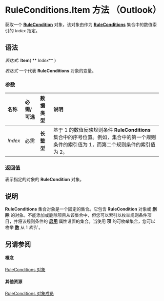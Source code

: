 
# RuleConditions.Item 方法 （Outlook）

获取一个  **[RuleCondition](e03f91c2-2c08-b036-104a-d6246f28bc2d.md)** 对象，该对象由作为 **[RuleConditions](e8e9a05a-b36b-add2-b294-8cdc5a97e119.md)** 集合中的数值索引的 _Index_ 指定。


## 语法

 _表达式_. **Item**( ** _Index_** )

 _表达式_ 一个代表 **RuleConditions** 对象的变量。


### 参数



|**名称**|**必需/可选**|**数据类型**|**说明**|
|:-----|:-----|:-----|:-----|
| _Index_|必需|**长整型**|基于 1 的数值反映规则条件 **RuleConditions** 集合中的序号位置。例如，集合中的第一个规则条件的索引值为 1，而第二个规则条件的索引值为 2。|

### 返回值

表示指定的对象的 **RuleCondition** 对象。


## 说明

 **RuleConditions** 集合对象是一个固定的集合。它包含 **RuleCondition** 对象或 **删除** 的对象。不能添加或删除项目从该集合中，但您可以索引以枚举规则条件项目，并将该规则条件的 **[启用](43a6aa5f-18da-1b6c-a481-f30718725bd8.md)** 属性设置的集合。当使用 **项** 的可枚举集合，您可以枚举 **[数](7950c105-4528-40aa-f263-b800a68ae1ad.md)** 从 1 _索引_ 。


## 另请参阅


#### 概念


[RuleConditions 对象](e8e9a05a-b36b-add2-b294-8cdc5a97e119.md)
#### 其他资源


[RuleConditions 对象成员](b2af6ebf-f9f8-8106-20a3-1725c3b78174.md)